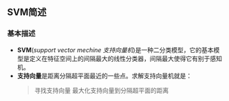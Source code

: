 ## SVM简述
### 基本描述
- **SVM**(*support vector mechine 支持向量机*)是一种二分类模型，它的基本模型是定义在特征空间上的间隔最大的线性分类器，间隔最大使得它有别于感知机。
- **支持向量**是距离分隔超平面最近的一些点。求解支持向量机就是：
    >寻找支持向量
    >最大化支持向量到分隔超平面的距离
